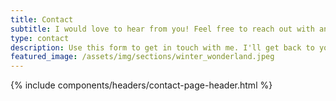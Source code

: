 ```yaml
---
title: Contact
subtitle: I would love to hear from you! Feel free to reach out with any questions or comments.
type: contact
description: Use this form to get in touch with me. I'll get back to you as soon as possible.
featured_image: /assets/img/sections/winter_wonderland.jpeg
---
```


{% include components/headers/contact-page-header.html %}